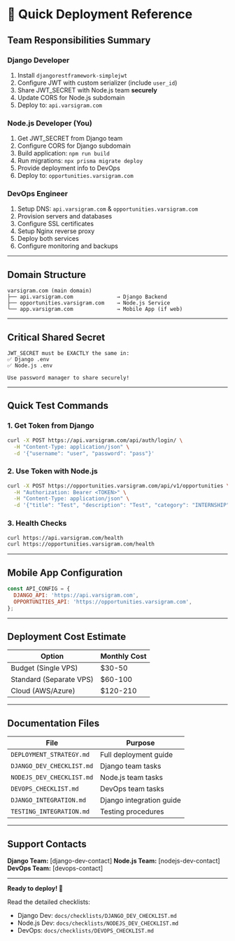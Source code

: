 # 🎯 Quick Deployment Reference

## Team Responsibilities Summary

### Django Developer
1. Install `djangorestframework-simplejwt`
2. Configure JWT with custom serializer (include `user_id`)
3. Share JWT_SECRET with Node.js team **securely**
4. Update CORS for Node.js subdomain
5. Deploy to: `api.varsigram.com`

### Node.js Developer (You)
1. Get JWT_SECRET from Django team
2. Configure CORS for Django subdomain
3. Build application: `npm run build`
4. Run migrations: `npx prisma migrate deploy`
5. Provide deployment info to DevOps
6. Deploy to: `opportunities.varsigram.com`

### DevOps Engineer
1. Setup DNS: `api.varsigram.com` & `opportunities.varsigram.com`
2. Provision servers and databases
3. Configure SSL certificates
4. Setup Nginx reverse proxy
5. Deploy both services
6. Configure monitoring and backups

---

## Domain Structure

```
varsigram.com (main domain)
├── api.varsigram.com              → Django Backend
├── opportunities.varsigram.com    → Node.js Service
└── app.varsigram.com              → Mobile App (if web)
```

---

## Critical Shared Secret

```
JWT_SECRET must be EXACTLY the same in:
✅ Django .env
✅ Node.js .env

Use password manager to share securely!
```

---

## Quick Test Commands

### 1. Get Token from Django
```bash
curl -X POST https://api.varsigram.com/api/auth/login/ \
  -H "Content-Type: application/json" \
  -d '{"username": "user", "password": "pass"}'
```

### 2. Use Token with Node.js
```bash
curl -X POST https://opportunities.varsigram.com/api/v1/opportunities \
  -H "Authorization: Bearer <TOKEN>" \
  -H "Content-Type: application/json" \
  -d '{"title": "Test", "description": "Test", "category": "INTERNSHIP"}'
```

### 3. Health Checks
```bash
curl https://api.varsigram.com/health
curl https://opportunities.varsigram.com/health
```

---

## Mobile App Configuration

```javascript
const API_CONFIG = {
  DJANGO_API: 'https://api.varsigram.com',
  OPPORTUNITIES_API: 'https://opportunities.varsigram.com',
};
```

---

## Deployment Cost Estimate

| Option | Monthly Cost |
|--------|--------------|
| Budget (Single VPS) | $30-50 |
| Standard (Separate VPS) | $60-100 |
| Cloud (AWS/Azure) | $120-210 |

---

## Documentation Files

| File | Purpose |
|------|---------|
| `DEPLOYMENT_STRATEGY.md` | Full deployment guide |
| `DJANGO_DEV_CHECKLIST.md` | Django team tasks |
| `NODEJS_DEV_CHECKLIST.md` | Node.js team tasks |
| `DEVOPS_CHECKLIST.md` | DevOps team tasks |
| `DJANGO_INTEGRATION.md` | Django integration guide |
| `TESTING_INTEGRATION.md` | Testing procedures |

---

## Support Contacts

**Django Team:** [django-dev-contact]
**Node.js Team:** [nodejs-dev-contact]
**DevOps Team:** [devops-contact]

---

**Ready to deploy! 🚀**

Read the detailed checklists:
- Django Dev: `docs/checklists/DJANGO_DEV_CHECKLIST.md`
- Node.js Dev: `docs/checklists/NODEJS_DEV_CHECKLIST.md`
- DevOps: `docs/checklists/DEVOPS_CHECKLIST.md`
